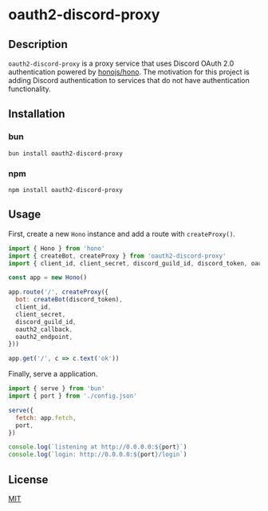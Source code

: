 # oauth2-discord-proxy

## Description

`oauth2-discord-proxy` is a proxy service that uses Discord OAuth 2.0 authentication powered by [honojs/hono](https://github.com/honojs/hono).
The motivation for this project is adding Discord authentication to services that do not have authentication functionality.

## Installation

### bun

```
bun install oauth2-discord-proxy
```

### npm

```
npm install oauth2-discord-proxy
```

## Usage

First, create a new `Hono` instance and add a route with `createProxy()`.

```js
import { Hono } from 'hono'
import { createBot, createProxy } from 'oauth2-discord-proxy'
import { client_id, client_secret, discord_guild_id, discord_token, oauth2_callback, oauth2_endpoint } from './config.json'

const app = new Hono()

app.route('/', createProxy({
  bot: createBot(discord_token),
  client_id,
  client_secret,
  discord_guild_id,
  oauth2_callback,
  oauth2_endpoint,
}))

app.get('/', c => c.text('ok'))
```

Finally, serve a application.

```js
import { serve } from 'bun'
import { port } from './config.json'

serve({
  fetch: app.fetch,
  port,
})

console.log(`listening at http://0.0.0.0:${port}`)
console.log(`login: http://0.0.0.0:${port}/login`)
```

## License

[MIT](./LICENSE)
